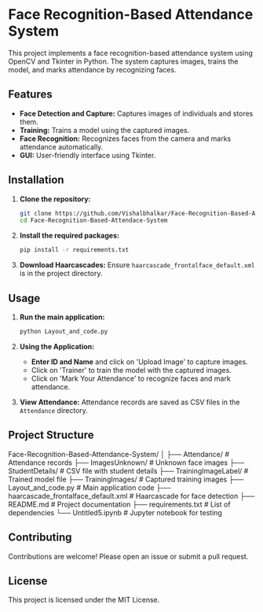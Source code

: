 # Face Recognition-Based Attendance System

This project implements a face recognition-based attendance system using OpenCV and Tkinter in Python. The system captures images, trains the model, and marks attendance by recognizing faces.

## Features

- **Face Detection and Capture:** Captures images of individuals and stores them.
- **Training:** Trains a model using the captured images.
- **Face Recognition:** Recognizes faces from the camera and marks attendance automatically.
- **GUI:** User-friendly interface using Tkinter.

## Installation

1. **Clone the repository:**
    ```sh
    git clone https://github.com/Vishalbhalkar/Face-Recognition-Based-Attendace-System.git
    cd Face-Recognition-Based-Attendace-System
    ```

2. **Install the required packages:**
    ```sh
    pip install -r requirements.txt
    ```

3. **Download Haarcascades:**
    Ensure `haarcascade_frontalface_default.xml` is in the project directory.

## Usage

1. **Run the main application:**
    ```sh
    python Layout_and_code.py
    ```

2. **Using the Application:**
    - **Enter ID and Name** and click on 'Upload Image' to capture images.
    - Click on 'Trainer' to train the model with the captured images.
    - Click on 'Mark Your Attendance' to recognize faces and mark attendance.

3. **View Attendance:**
    Attendance records are saved as CSV files in the `Attendance` directory.

## Project Structure

Face-Recognition-Based-Attendance-System/
│
├── Attendance/ # Attendance records
├── ImagesUnknown/ # Unknown face images
├── StudentDetails/ # CSV file with student details
├── TrainingImageLabel/ # Trained model file
├── TrainingImages/ # Captured training images
├── Layout_and_code.py # Main application code
├── haarcascade_frontalface_default.xml # Haarcascade for face detection
├── README.md # Project documentation
├── requirements.txt # List of dependencies
└── Untitled5.ipynb # Jupyter notebook for testing

## Contributing

Contributions are welcome! Please open an issue or submit a pull request.

## License

This project is licensed under the MIT License.
